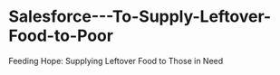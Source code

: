 # Salesforce---To-Supply-Leftover-Food-to-Poor
Feeding Hope: Supplying Leftover Food to Those in Need
